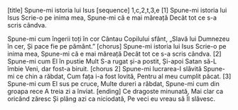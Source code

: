 [title] Spune-mi istoria lui Isus
[sequence] 1,c,2,t,3,e
[1]
Spune-mi istoria lui Isus
Scrie-o pe inima mea,
Spune-mi că e mai măreață
Decât tot ce s-a scris cândva.

Spune-mi cum îngerii toți în cor
Cântau Copilului sfânt,
„Slavă lui Dumnezeu în cer,
Și pace fie pe pământ.”
[chorus]
Spune-mi istoria lui Isus
Scrie-o pe inima mea,
Spune-mi că e mai măreață
Decât tot ce s-a scris cândva.
[2]
Spune-mi cum El în pustie
Mult S-a rugat și-a postit,
Și-apoi Satan să-L îmbie
Veni, dar fost-a biruit.
[chorus 2]
Spune-mi lucrarea-I slăvită
Spune-mi ce chin a răbdat,
Cum fața i-a fost lovită,
Pentru al meu cumplit păcat.
[3]
Spune-mi cum El sus pe cruce,
Multe dureri a răbdat,
Spune-mi cum din groapa rece
A treia zi a înviat.
[ending]
Ce dragoste minunată,
Mai clar ca oricând zăresc
Și plâng azi ca niciodată,
Pe veci eu vreau să Îl slăvesc.

